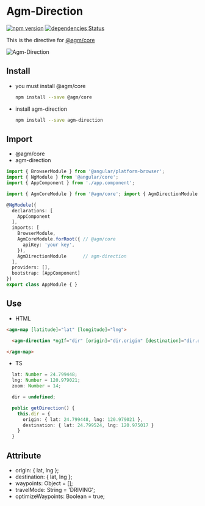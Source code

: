 # Agm-Direction
[![npm version](https://badge.fury.io/js/agm-direction.svg)](https://badge.fury.io/js/agm-direction) 
[![dependencies Status](https://david-dm.org/explooosion/agm-direction.svg)](https://david-dm.org/)  

This is the directive for [@agm/core](https://github.com/SebastianM/angular-google-maps)

![Agm-Direction](https://i.imgur.com/DCIoXqS.jpg)

## Install
+ you must install @agm/core
  ```bash
  npm install --save @agm/core
  ```
+ install agm-direction
  ```bash
  npm install --save agm-direction
  ```

## Import 

+ @agm/core
+ agm-direction

```ts
import { BrowserModule } from '@angular/platform-browser';
import { NgModule } from '@angular/core';
import { AppComponent } from './app.component';

import { AgmCoreModule } from '@agm/core'; import { AgmDirectionModule } from 'agm-direction';

@NgModule({
  declarations: [
    AppComponent
  ],
  imports: [
    BrowserModule,
    AgmCoreModule.forRoot({ // @agm/core
      apiKey: 'your key',
    }),
    AgmDirectionModule      // agm-direction
  ],
  providers: [],
  bootstrap: [AppComponent]
})
export class AppModule { }

```

## Use
+ HTML
```html
<agm-map [latitude]="lat" [longitude]="lng">

  <agm-direction *ngIf="dir" [origin]="dir.origin" [destination]="dir.destination"></agm-direction>

</agm-map>
```

+ TS
```ts
  lat: Number = 24.799448;
  lng: Number = 120.979021;
  zoom: Number = 14;

  dir = undefined;

  public getDirection() {
    this.dir = {
      origin: { lat: 24.799448, lng: 120.979021 },
      destination: { lat: 24.799524, lng: 120.975017 }
    }
  }
```

## Attribute
+ origin: { lat, lng };
+ destination: { lat, lng };
+ waypoints: Object = [];
+ travelMode: String = 'DRIVING';
+ optimizeWaypoints: Boolean = true;

